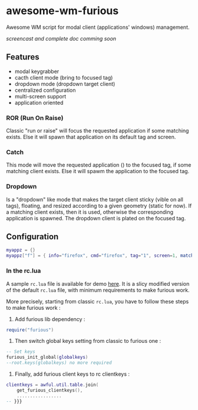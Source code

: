 awesome-wm-furious
==================

Awesome WM script for modal client (applications' windows) management.

*screencast and complete doc comming soon*

## Features
* modal keygrabber
* cacth client mode (bring to focused tag)
* dropdown mode (dropdown target client)
* centralized configuration
* multi-screen support
* application oriented

### ROR (Run On Raise)
Classic "run or raise" will focus the requested application if some matching exists. Else it will spawn that application on its default tag and screen.

### Catch
This mode will move the requested application () to the focused tag, if some matching client exists. Else it will spawm the application to the focused tag.

### Dropdown
Is a "dropdown" like mode that makes the target client sticky (vible on all tags), floating, and resized according to a given geometry (static for now). If a matching client exists, then it is used, otherwise the corresponding application is spawned. The dropdown client is plated on the focused tag.


## Configuration
```lua
myappz = {}
myappz["f"] = { info="firefox", cmd="firefox", tag="1", screen=1, match="Firefox", type="instance" }

```

### In the rc.lua
A sample `rc.lua` file is available for demo [here](https://github.com/Vlamy/awesome-wm-furious/blob/master/rc.lua). It is a slicy modified version of the default `rc.lua` file, with minimum requirements to make furious work.

More precisely, starting from classic `rc.lua`, you have to follow these steps to make furious work :

1. Add furious lib dependency :
```lua
require("furious")
```

1. Then switch global keys setting from classic to furious one :
```lua
-- Set keys
furious_init_global(globalkeys)
--root.keys(globalkeys) no more required
```

1. Finally, add furious client keys to rc clientkeys :
```lua
clientkeys = awful.util.table.join(
    get_furious_clientkeys(),
    ................. 
-- }}}
```

